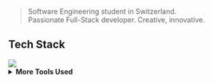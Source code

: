 > Software Engineering student in Switzerland. <br>
> Passionate Full-Stack developer. Creative, innovative.

## Tech Stack
<img src="https://skillicons.dev/icons?i=nextjs,react,vite,angular,ts,mongodb,firebase,notion,md,figma"/>

<details>
<summary><b>More Tools Used</b></summary>


<img src="https://skillicons.dev/icons?i=html,css,js,nodejs,express,java,maven,php,mysql,jest,postman,cs,dotnet,docker,cloudflare,aws,linux,bash,replit,lua,robloxstudio,azure,ps,xd"/>
</details>
